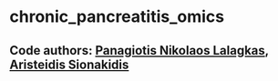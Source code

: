 # chronic_pancreatitis_omics

## Code authors: [Panagiotis Nikolaos Lalagkas](https://github.com/lalagkaspn), [Aristeidis Sionakidis](https://github.com/sionaris)
